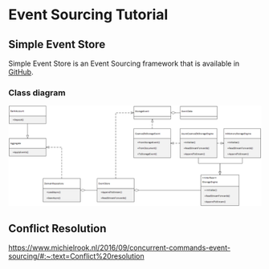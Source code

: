 # Event Sourcing Tutorial


## Simple Event Store
Simple Event Store is an Event Sourcing framework that is available in [GitHub](https://github.com/ASOS/SimpleEventStore).
### Class diagram
![Class Diagram](./ClassDiagram.png)

## Conflict Resolution
https://www.michielrook.nl/2016/09/concurrent-commands-event-sourcing/#:~:text=Conflict%20resolution

